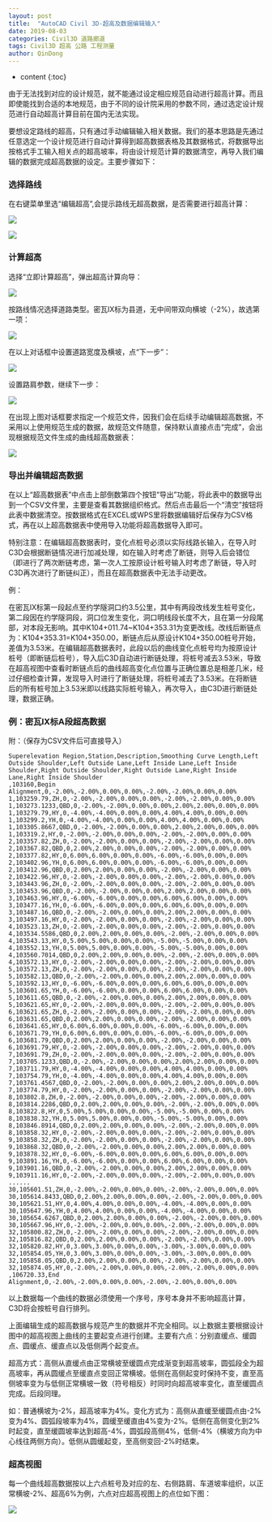 ```yaml
---
layout: post
title:  "AutoCAD Civil 3D-超高及数据编辑输入"
date: 2019-08-03
categories: Civil3D 道路廊道
tags: Civil3D 超高 公路 工程测量
author: QinDong
---
```

* content
{:toc}

由于无法找到对应的设计规范，就不能通过设定相应规范自动进行超高计算。而且即使能找到合适的本地规范，由于不同的设计院采用的参数不同，通过选定设计规范进行自动超高计算目前在国内无法实现。

要想设定路线的超高，只有通过手动编辑输入相关数据。我们的基本思路是先通过任意选定一个设计规范进行自动计算得到超高数据表格及其数据格式，将数据导出按格式手工输入相关点的超高坡率，将由设计规范计算的数据清空，再导入我们编辑的数据完成超高数据的设定。主要步骤如下：




### 选择路线

在右键菜单里选“编辑超高”,会提示路线无超高数据，是否需要进行超高计算：

![](/img/2019/20190803-civil3d-superelevation-data-edit-01.png)

![](/img/2019/20190803-civil3d-superelevation-data-edit-02.png)

### 计算超高

选择“立即计算超高”，弹出超高计算向导：

![](/img/2019/20190803-civil3d-superelevation-data-edit-03.png)

按路线情况选择道路类型。密瓦IX标为县道，无中间带双向横坡（-2%），故选第一项：

![](/img/2019/20190803-civil3d-superelevation-data-edit-04.png)

在以上对话框中设置道路宽度及横坡，点“下一步”：

![](/img/2019/20190803-civil3d-superelevation-data-edit-05.png)

设置路肩参数，继续下一步：

![](/img/2019/20190803-civil3d-superelevation-data-edit-06.png)

在出现上图对话框要求指定一个规范文件，因我们会在后续手动编辑超高数据，不采用以上使用规范生成的数据，故规范文件随意，保持默认直接点击“完成”，会出现根据规范文件生成的曲线超高数据表：

![](/img/2019/20190803-civil3d-superelevation-data-edit-07.png)

### 导出并编辑超高数据

在以上“超高数据表”中点击上部倒数第四个按钮“导出”功能，将此表中的数据导出到一个CSV文件里，主要是查看其数据组织格式。然后点击最后一个“清空”按钮将此表中数据清空。按数据格式在EXCEL或WPS里将数据编辑好后保存为CSV格式，再在以上超高数据表中使用导入功能将超高数据导入即可。

特别注意：在编辑超高数据表时，变化点桩号必须以实际线路长输入，在导入时C3D会根据断链情况进行加减处理，如在输入时考虑了断链，则导入后会错位（即进行了两次断链考虑，第一次人工按原设计桩号输入时考虑了断链，导入时C3D再次进行了断链纠正），而且在超高数据表中无法手动更改。

例：

在密瓦IX标第一段起点至约学隧洞口约3.5公里，其中有两段改线发生桩号变化，第二段因在约学隧洞段，洞口位发生变化，洞口明线段长度不大，且在第一分段尾部，对本段无影响。其中K104+011.74~K104+353.31为变更改线。改线后断链点为：K104+353.31=K104+350.00，断链点后从原设计K104+350.00桩号开始，差值为3.53米。在编辑超高数据表时，此段以后的曲线变化点桩号均为按原设计桩号（即断链后桩号），导入后C3D自动进行断链处理，将桩号减去3.53米，导致在超高视图中查看时断链点后的曲线超高变化点位置与正确位置总是相差几米，经过仔细检查计算，发现导入时进行了断链处理，将桩号减去了3.53米。在将断链后的所有桩号加上3.53米即以线路实际桩号输入，再次导入，由C3D进行断链处理，数据正确。

### 例：密瓦IX标A段超高数据

附：（保存为CSV文件后可直接导入）

```
Superelevation Region,Station,Description,Smoothing Curve Length,Left Outside Shoulder,Left Outside Lane,Left Inside Lane,Left Inside Shoulder,Right Outside Shoulder,Right Outside Lane,Right Inside Lane,Right Inside Shoulder
,103160,Begin Alignment,0,-2.00%,-2.00%,0.00%,0.00%,-2.00%,-2.00%,0.00%,0.00%
1,103259.79,ZH,0,-2.00%,-2.00%,0.00%,0.00%,-2.00%,-2.00%,0.00%,0.00%
1,103273.1233,QBD,0,-2.00%,-2.00%,0.00%,0.00%,2.00%,2.00%,0.00%,0.00%
1,103279.79,HY,0,-4.00%,-4.00%,0.00%,0.00%,4.00%,4.00%,0.00%,0.00%
1,103299.2,YH,0,-4.00%,-4.00%,0.00%,0.00%,4.00%,4.00%,0.00%,0.00%
1,103305.8667,QBD,0,-2.00%,-2.00%,0.00%,0.00%,2.00%,2.00%,0.00%,0.00%
1,103319.2,HY,0,-2.00%,-2.00%,0.00%,0.00%,-2.00%,-2.00%,0.00%,0.00%
2,103357.82,ZH,0,-2.00%,-2.00%,0.00%,0.00%,-2.00%,-2.00%,0.00%,0.00%
2,103367.82,QBD,0,2.00%,2.00%,0.00%,0.00%,-2.00%,-2.00%,0.00%,0.00%
2,103377.82,HY,0,6.00%,6.00%,0.00%,0.00%,-6.00%,-6.00%,0.00%,0.00%
2,103402.96,YH,0,6.00%,6.00%,0.00%,0.00%,-6.00%,-6.00%,0.00%,0.00%
2,103412.96,QBD,0,2.00%,2.00%,0.00%,0.00%,-2.00%,-2.00%,0.00%,0.00%
2,103422.96,HY,0,-2.00%,-2.00%,0.00%,0.00%,-2.00%,-2.00%,0.00%,0.00%
3,103443.96,ZH,0,-2.00%,-2.00%,0.00%,0.00%,-2.00%,-2.00%,0.00%,0.00%
3,103453.96,QBD,0,-2.00%,-2.00%,0.00%,0.00%,2.00%,2.00%,0.00%,0.00%
3,103463.96,HY,0,-6.00%,-6.00%,0.00%,0.00%,6.00%,6.00%,0.00%,0.00%
3,103477.16,YH,0,-6.00%,-6.00%,0.00%,0.00%,6.00%,6.00%,0.00%,0.00%
3,103487.16,QBD,0,-2.00%,-2.00%,0.00%,0.00%,2.00%,2.00%,0.00%,0.00%
3,103497.16,HY,0,-2.00%,-2.00%,0.00%,0.00%,-2.00%,-2.00%,0.00%,0.00%
4,103523.13,ZH,0,-2.00%,-2.00%,0.00%,0.00%,-2.00%,-2.00%,0.00%,0.00%
4,103534.5586,QBD,0,2.00%,2.00%,0.00%,0.00%,-2.00%,-2.00%,0.00%,0.00%
4,103543.13,HY,0,5.00%,5.00%,0.00%,0.00%,-5.00%,-5.00%,0.00%,0.00%
4,103552.13,YH,0,5.00%,5.00%,0.00%,0.00%,-5.00%,-5.00%,0.00%,0.00%
4,103560.7014,QBD,0,2.00%,2.00%,0.00%,0.00%,-2.00%,-2.00%,0.00%,0.00%
4,103572.13,HY,0,-2.00%,-2.00%,0.00%,0.00%,-2.00%,-2.00%,0.00%,0.00%
5,103572.13,ZH,0,-2.00%,-2.00%,0.00%,0.00%,-2.00%,-2.00%,0.00%,0.00%
5,103582.13,QBD,0,-2.00%,-2.00%,0.00%,0.00%,2.00%,2.00%,0.00%,0.00%
5,103592.13,HY,0,-6.00%,-6.00%,0.00%,0.00%,6.00%,6.00%,0.00%,0.00%
5,103601.65,YH,0,-6.00%,-6.00%,0.00%,0.00%,6.00%,6.00%,0.00%,0.00%
5,103611.65,QBD,0,-2.00%,-2.00%,0.00%,0.00%,2.00%,2.00%,0.00%,0.00%
5,103621.65,HY,0,-2.00%,-2.00%,0.00%,0.00%,-2.00%,-2.00%,0.00%,0.00%
6,103621.65,ZH,0,-2.00%,-2.00%,0.00%,0.00%,-2.00%,-2.00%,0.00%,0.00%
6,103631.65,QBD,0,2.00%,2.00%,0.00%,0.00%,-2.00%,-2.00%,0.00%,0.00%
6,103641.65,HY,0,6.00%,6.00%,0.00%,0.00%,-6.00%,-6.00%,0.00%,0.00%
6,103671.79,YH,0,6.00%,6.00%,0.00%,0.00%,-6.00%,-6.00%,0.00%,0.00%
6,103681.79,QBD,0,2.00%,2.00%,0.00%,0.00%,-2.00%,-2.00%,0.00%,0.00%
6,103691.79,HY,0,-2.00%,-2.00%,0.00%,0.00%,-2.00%,-2.00%,0.00%,0.00%
7,103691.79,ZH,0,-2.00%,-2.00%,0.00%,0.00%,-2.00%,-2.00%,0.00%,0.00%
7,103705.1233,QBD,0,-2.00%,-2.00%,0.00%,0.00%,2.00%,2.00%,0.00%,0.00%
7,103711.79,HY,0,-4.00%,-4.00%,0.00%,0.00%,4.00%,4.00%,0.00%,0.00%
7,103754.79,YH,0,-4.00%,-4.00%,0.00%,0.00%,4.00%,4.00%,0.00%,0.00%
7,103761.4567,QBD,0,-2.00%,-2.00%,0.00%,0.00%,2.00%,2.00%,0.00%,0.00%
7,103774.79,HY,0,-2.00%,-2.00%,0.00%,0.00%,-2.00%,-2.00%,0.00%,0.00%
8,103802.8,ZH,0,-2.00%,-2.00%,0.00%,0.00%,-2.00%,-2.00%,0.00%,0.00%
8,103814.2286,QBD,0,2.00%,2.00%,0.00%,0.00%,-2.00%,-2.00%,0.00%,0.00%
8,103822.8,HY,0,5.00%,5.00%,0.00%,0.00%,-5.00%,-5.00%,0.00%,0.00%
8,103838.32,YH,0,5.00%,5.00%,0.00%,0.00%,-5.00%,-5.00%,0.00%,0.00%
8,103846.8914,QBD,0,2.00%,2.00%,0.00%,0.00%,-2.00%,-2.00%,0.00%,0.00%
8,103858.32,HY,0,-2.00%,-2.00%,0.00%,0.00%,-2.00%,-2.00%,0.00%,0.00%
9,103858.32,ZH,0,-2.00%,-2.00%,0.00%,0.00%,-2.00%,-2.00%,0.00%,0.00%
9,103868.32,QBD,0,-2.00%,-2.00%,0.00%,0.00%,2.00%,2.00%,0.00%,0.00%
9,103878.32,HY,0,-6.00%,-6.00%,0.00%,0.00%,6.00%,6.00%,0.00%,0.00%
9,103891.16,YH,0,-6.00%,-6.00%,0.00%,0.00%,6.00%,6.00%,0.00%,0.00%
9,103901.16,QBD,0,-2.00%,-2.00%,0.00%,0.00%,2.00%,2.00%,0.00%,0.00%
9,103911.16,HY,0,-2.00%,-2.00%,0.00%,0.00%,-2.00%,-2.00%,0.00%,0.00%
......
30,105601.51,ZH,0,-2.00%,-2.00%,0.00%,0.00%,-2.00%,-2.00%,0.00%,0.00%
30,105614.8433,QBD,0,2.00%,2.00%,0.00%,0.00%,-2.00%,-2.00%,0.00%,0.00%
30,105621.51,HY,0,4.00%,4.00%,0.00%,0.00%,-4.00%,-4.00%,0.00%,0.00%
30,105647.96,YH,0,4.00%,4.00%,0.00%,0.00%,-4.00%,-4.00%,0.00%,0.00%
30,105654.6267,QBD,0,2.00%,2.00%,0.00%,0.00%,-2.00%,-2.00%,0.00%,0.00%
30,105667.96,HY,0,-2.00%,-2.00%,0.00%,0.00%,-2.00%,-2.00%,0.00%,0.00%
32,105800.82,ZH,0,-2.00%,-2.00%,0.00%,0.00%,-2.00%,-2.00%,0.00%,0.00%
32,105816.82,QBD,0,2.00%,2.00%,0.00%,0.00%,-2.00%,-2.00%,0.00%,0.00%
32,105820.82,HY,0,3.00%,3.00%,0.00%,0.00%,-3.00%,-3.00%,0.00%,0.00%
32,105854.05,YH,0,3.00%,3.00%,0.00%,0.00%,-3.00%,-3.00%,0.00%,0.00%
32,105858.05,QBD,0,2.00%,2.00%,0.00%,0.00%,-2.00%,-2.00%,0.00%,0.00%
32,105874.05,HY,0,-2.00%,-2.00%,0.00%,0.00%,-2.00%,-2.00%,0.00%,0.00%
,106720.33,End Alignment,0,-2.00%,-2.00%,0.00%,0.00%,-2.00%,-2.00%,0.00%,0.00%
```

以上数据每一个曲线的数据必须使用一个序号，序号本身并不影响超高计算，C3D将会按桩号自行排列。

上面编辑生成的超高数据与规范产生的数据并不完全相同。以上数据主要根据设计图中的超高视图上曲线的主要起变点进行创建。主要有六点：分别直缓点、缓圆点、圆缓点、缓直点以及低侧两个起变点。

超高方式：高侧从直缓点由正常横坡至缓圆点完成渐变到超高坡率，圆弧段全为超高坡率，再从圆缓点至缓直点变回正常横坡。低侧在高侧起变时保持不变，直至高侧坡率变为与低侧正常横坡一致（符号相反）时同时向超高坡率变化，直至缓圆点完成。后段同理。

如：普通横坡为-2%，超高坡率为4%。变化方式为：高侧从直缓至缓圆点由-2%变为4%、圆弧段坡率为4%，圆缓至缓直由4%变为-2%。低侧在高侧变化到2%时起变，直至缓圆坡率达到超高-4%，圆弧段高侧4%，低侧-4%（横坡方向为中心线往两侧方向）。低侧从圆缓起变，至高侧变回-2%时结束。

### 超高视图

每一个曲线超高数据按以上六点桩号及对应的左、右侧路肩、车道坡率组织，以正常横坡-2%、超高6%为例，六点对应超高视图上的点位如下图：

![](/img/2019/20190803-civil3d-superelevation-data-edit-08.png)
